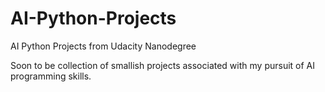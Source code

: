 # AI-Python-Projects
AI Python Projects from Udacity Nanodegree

Soon to be collection of smallish projects associated with my pursuit of AI programming skills.

